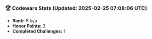 ### 🏆 Codewars Stats (Updated: 2025-02-25 07:08:06 UTC)

- **Rank:** 8 kyu
- **Honor Points:** 3
- **Completed Challenges:** 1
